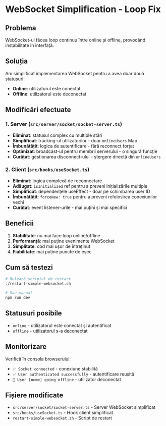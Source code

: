 # WebSocket Simplification - Loop Fix

## Problema
WebSocket-ul făcea loop continuu între online și offline, provocând instabilitate în interfață.

## Soluția
Am simplificat implementarea WebSocket pentru a avea doar două statusuri:
- **Online**: utilizatorul este conectat
- **Offline**: utilizatorul este deconectat

## Modificări efectuate

### 1. Server (`src/server/socket/socket-server.ts`)
- **Eliminat**: statusul complex cu multiple stări
- **Simplificat**: tracking-ul utilizatorilor - doar `onlineUsers` Map
- **Îmbunătățit**: logica de autentificare - fără reconnect forțat
- **Optimizat**: broadcast-ul pentru membrii serverului - o singură funcție
- **Curățat**: gestionarea disconnect-ului - ștergere directă din `onlineUsers`

### 2. Client (`src/hooks/useSocket.ts`)
- **Eliminat**: logica complexă de reconnectare
- **Adăugat**: `isInitialized` ref pentru a preveni inițializările multiple
- **Simplificat**: dependențele useEffect - doar pe schimbarea user ID
- **Îmbunătățit**: `forceNew: true` pentru a preveni refolosirea conexiunilor vechi
- **Curățat**: event listener-urile - mai puțini și mai specifici

## Beneficii
1. **Stabilitate**: nu mai face loop online/offline
2. **Performanță**: mai puține evenimente WebSocket
3. **Simplitate**: cod mai ușor de întreținut
4. **Fiabilitate**: mai puține puncte de eșec

## Cum să testezi
```bash
# Rulează scriptul de restart
./restart-simple-websocket.sh

# Sau manual
npm run dev
```

## Statusuri posibile
- `online` - utilizatorul este conectat și autentificat
- `offline` - utilizatorul s-a deconectat

## Monitorizare
Verifică în consola browserului:
- `✅ Socket connected` - conexiune stabilită
- `✅ User authenticated successfully` - autentificare reușită
- `👤 User [nume] going offline` - utilizator deconectat

## Fișiere modificate
- `src/server/socket/socket-server.ts` - Server WebSocket simplificat
- `src/hooks/useSocket.ts` - Hook client simplificat  
- `restart-simple-websocket.sh` - Script de restart
